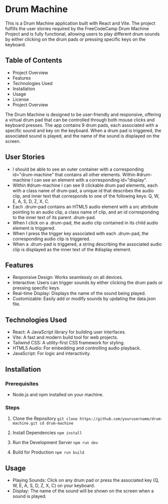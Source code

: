 # Drum Machine
This is a Drum Machine application built with React and Vite. The project fulfills the user stories required by the FreeCodeCamp Drum Machine Project and is fully functional, allowing users to play different drum sounds by either clicking on the drum pads or pressing specific keys on the keyboard.

## Table of Contents
- Project Overview
- Features
- Technologies Used
- Installation
- Usage
- License
- Project Overview

The Drum Machine is designed to be user-friendly and responsive, offering a virtual drum pad that can be controlled through both mouse clicks and keyboard presses. The app contains 9 drum pads, each associated with a specific sound and key on the keyboard. When a drum pad is triggered, the associated sound is played, and the name of the sound is displayed on the screen.

## User Stories
- I should be able to see an outer container with a corresponding id="drum-machine" that contains all other elements.
Within #drum-machine I can see an element with a corresponding id="display".
- Within #drum-machine I can see 9 clickable drum pad elements, each with a class name of drum-pad, a unique id that describes the audio clip, and inner text that corresponds to one of the following keys: Q, W, E, A, S, D, Z, X, C.
- Each .drum-pad contains an HTML5 audio element with a src attribute pointing to an audio clip, a class name of clip, and an id corresponding to the inner text of its parent .drum-pad.
- When I click on a .drum-pad, the audio clip contained in its child audio element is triggered.
- When I press the trigger key associated with each .drum-pad, the corresponding audio clip is triggered.
- When a .drum-pad is triggered, a string describing the associated audio clip is displayed as the inner text of the #display element.

## Features
- Responsive Design: Works seamlessly on all devices.
- Interactive: Users can trigger sounds by either clicking the drum pads or pressing specific keys.
- Real-time Display: Displays the name of the sound being played.
- Customizable: Easily add or modify sounds by updating the data.json file.

## Technologies Used
- React: A JavaScript library for building user interfaces.
- Vite: A fast and modern build tool for web projects.
- Tailwind CSS: A utility-first CSS framework for styling.
- HTML5 Audio: For embedding and controlling audio playback.
- JavaScript: For logic and interactivity.

## Installation
### Prerequisites
- Node.js and npm installed on your machine.

### Steps
1. Clone the Repository
`git clone https://github.com/yourusername/drum-machine.git
cd drum-machine`

2. Install Dependencies
`npm install`

3. Run the Development Server
`npm run dev`

4. Build for Production
`npm run build`


## Usage
- Playing Sounds: Click on any drum pad or press the associated key (Q, W, E, A, S, D, Z, X, C) on your keyboard.
- Display: The name of the sound will be shown on the screen when a sound is played.